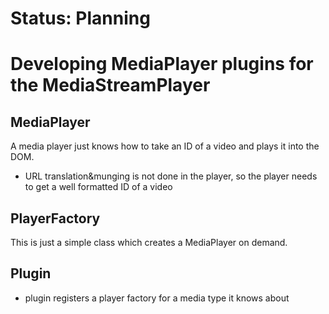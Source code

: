 # Status: Planning
# Developing MediaPlayer plugins for the MediaStreamPlayer


## MediaPlayer

A media player just knows how to take an ID of a video and plays it into the DOM.

* URL translation&munging is not done in the player, so the player needs to get a well formatted ID of a video


## PlayerFactory
This is just a simple class which creates a MediaPlayer on demand.

## Plugin
- plugin registers a player factory for a media type it knows about

